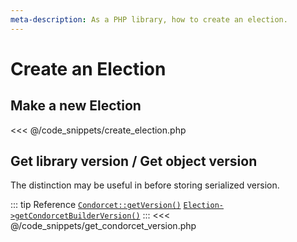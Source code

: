 ```yaml
---
meta-description: As a PHP library, how to create an election.
---
```

# Create an Election

## Make a new Election
<<< @/code_snippets/create_election.php


## Get library version / Get object version

The distinction may be useful in before storing serialized version.

::: tip Reference
[`Condorcet::getVersion()`](/api-reference/Condorcet%20Class/Condorcet--getVersion) 
[`Election->getCondorcetBuilderVersion()`](/api-reference/Election%20Class/Election--getCondorcetBuilderVersion)
:::
<<< @/code_snippets/get_condorcet_version.php
